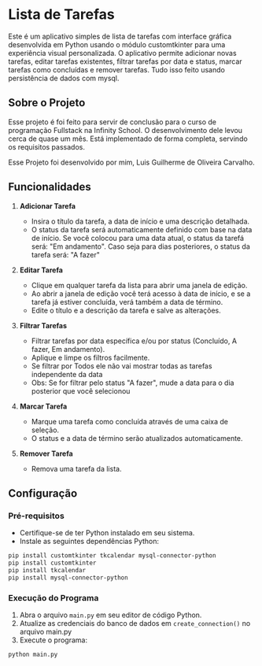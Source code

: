 # Lista de Tarefas

Este é um aplicativo simples de lista de tarefas com interface gráfica desenvolvida em Python usando o módulo customtkinter para uma experiência visual personalizada. O aplicativo permite adicionar novas tarefas, editar tarefas existentes, filtrar tarefas por data e status, marcar tarefas como concluídas e remover tarefas. Tudo isso feito usando persistência de dados com mysql.

## Sobre o Projeto

Esse projeto é foi feito para servir de conclusão para o curso de programação Fullstack na Infinity School. O desenvolvimento dele levou cerca de quase um mês. Está implementado de forma completa, servindo os requisitos passados. 

Esse Projeto foi desenvolvido por mim, Luis Guilherme de Oliveira Carvalho.

## Funcionalidades

1. **Adicionar Tarefa**
   - Insira o título da tarefa, a data de início e uma descrição detalhada.
   - O status da tarefa será automaticamente definido com base na data de início. Se você colocou para uma data atual, o status da tarefá será: "Em andamento". Caso seja para dias posteriores, o status da tarefa será: "A fazer"

2. **Editar Tarefa**
   - Clique em qualquer tarefa da lista para abrir uma janela de edição.
   - Ao abrir a janela de edição você terá acesso à data de início, e se a tarefa já estiver concluída, verá também a data de término.
   - Edite o título e a descrição da tarefa e salve as alterações.

3. **Filtrar Tarefas**
   - Filtrar tarefas por data específica e/ou por status (Concluído, A fazer, Em andamento).
   - Aplique e limpe os filtros facilmente.
   - Se filtrar por Todos ele não vai mostrar todas as tarefas independente da data
   - Obs: Se for filtrar pelo status "A fazer", mude a data para o dia posterior que você selecionou

4. **Marcar Tarefa**
   - Marque uma tarefa como concluída através de uma caixa de seleção.
   - O status e a data de término serão atualizados automaticamente.

5. **Remover Tarefa**
   - Remova uma tarefa da lista.

## Configuração

### Pré-requisitos

- Certifique-se de ter Python instalado em seu sistema.
- Instale as seguintes dependências Python:
```bash
pip install customtkinter tkcalendar mysql-connector-python
pip install customtkinter 
pip install tkcalendar
pip install mysql-connector-python
```

### Execução do Programa

1. Abra o arquivo `main.py` em seu editor de código Python.
2. Atualize as credenciais do banco de dados em `create_connection()` no arquivo main.py
3. Execute o programa:

```bash
python main.py
```



